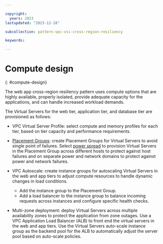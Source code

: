 ```yaml
---

copyright:
  years: 2023
lastupdated: "2023-12-18"

subcollection: pattern-vpc-vsi-cross-region-resiliency

keywords:

---
```


# Compute design
{: #compute-design}

The web app cross-region resiliency pattern uses compute options that are highly available, properly isolated, provide adequate capacity for the applications, and can handle increased workload demands.

The Virtual Servers for the web tier, application tier, and database tier are provisioned as follows:

- VPC Virtual Server Profile: select compute and memory profiles for each tier, based on tier capacity and performance requirements.

- [Placement Groups](/docs/vpc?topic=vpc-about-placement-groups-for-vpc&interface=ui): create Placement Groups for Virtual Servers to avoid single point of failures. Select [power spread](/docs/vpc?topic=vpc-about-placement-groups-for-vpc&interface=ui#power-spread-placement-groups-for-vpc) to provision Virtual Servers in the Placement Group across different hosts to protect against host failures and on separate power and network domains to protect against power and network failures.

- VPC Autoscale: create instance groups for autoscaling Virtual Servers in the web and app tiers to adjust compute resources to handle dynamic changes in load conditions.

    - Add the instance group to the Placement Group.
    - Add a load balancer to the instance group to balance incoming requests across instances and configure specific health checks.

- Multi-zone deployment: deploy Virtual Servers across multiple availability zones to protect the application from zone outages. Use a VPC Application Load Balancer (ALB) to front end the virtual servers in the web and app tiers. Use the Virtual Servers auto-scale instance group as the backend pool for the ALB to automatically adjust the server pool based on auto-scale policies.
